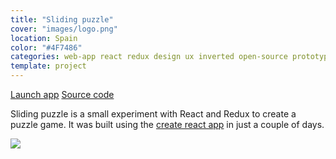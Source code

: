 ```yaml
---
title: "Sliding puzzle"
cover: "images/logo.png"
location: Spain
color: "#4F7486"
categories: web-app react redux design ux inverted open-source prototype
template: project
---
```


<p class="align-center">
<a class="btn external" role="button" href="https://gazpachu.github.io/sliding-puzzle/" target="_blank">Launch app</a>
<a class="btn github" role="button" href="https://github.com/gazpachu/sliding-puzzle" target="_blank">Source code</a>
</p>

Sliding puzzle is a small experiment with React and Redux to create a puzzle game. It was built using the [create react app](https://github.com/facebook/create-react-app) in just a couple of days.

![](/work/sliding-puzzle/images/1.png)
